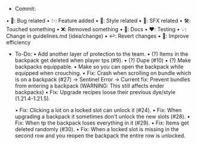 - Commit:

• 🐛: Bug related
• ✨: Feature added
• 🎨: Style related
• 🎵: SFX related
• 🛠️: Touched something
• ❌: Removed something
• 📝: Docs
• ❤️: Testing
• 💡: Change in guidelines.md (idea/change)
• ↩️: Revert changes
• 🚀: Improve efficiency

- To-Do:
    • Add another layer of protection to the team.
    • (?) Items in the backpack get deleted when player tps (#9).
    • (?) Dupe (#10)
    • (?) Make backpacks equippable.
        • Make so you can open the backpack while equipped when crouching.
    • Fix: Crash when scrolling on bundle which is on a backpack (#27) -> Sentinel Error -> Current fix: Prevent bundles from entering a backpack (WARNING: This still affects ender backpacks)
    • Fix: Upgrade recipes loose their previous dye/style (1.21.4-1.21.5).

    • Fix: Clicking a lot on a locked slot can unlock it (#24).
    • Fix: When upgrading a backpack it sometimes don't unlock the new slots (#28).
    • Fix: When tp the backpack loses everything in it (#29).
    • Fix: Items get deleted randomly (#30).
    • Fix: When a locked slot is missing in the second row and you reopen the backpack the entire row is unlocked.
